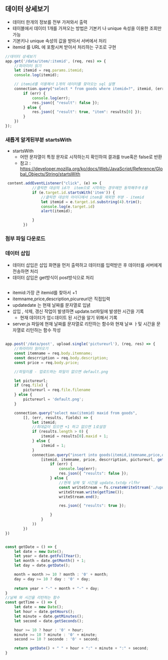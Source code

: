 ## 데이터 상세보기 
- 데이터 한개의 정보를 전부 가져와서 출력
- 테이블에서 데이터 1개를 가져오는 방법은 기본키 나 unique 속성을 이용한 조회만 가능
- 기본키나 unique 속성의 값을 받아서 서버에서 처리
- itemid 를 URL 에 포함시켜 받아서 처리하는 구조로 구현

```javascript
//데이터 상세보기
app.get('/data/item/:itemid', (req, res) => {
    //파라미터 읽기
    let itemid = req.params.itemid;
    console.log(itemid);

    // itemid를 이용해서 1개의 데이터를 찾아오는 sql 실행 
    connection.query("select * from goods where itemid=?", itemid, (err, results, fields) => {
        if (err) {
            console.log(err);
            res.json({ "result": false });
        } else {
            res.json({ "result": true, "item": results[0] });
        }
    })
});

```

### 새롭게 알게된부분 startsWith
- startsWith
    - 어떤 문자열이 특정 문자로 시작하는지 확인하여 결과를 true혹은 false로 반환
    - 참고 : https://developer.mozilla.org/ko/docs/Web/JavaScript/Reference/Global_Objects/String/startsWith

```javascript
 content.addEventListener("click", (e) => {
            //클릭한 대상의 id가  item으로 시작하는 경우에만 동작해주쑤ㅖ용
            if (e.target.id.startsWith('item')) {
                //클릭한 대상의 아이디에서 item을 제외한 부분 - itemid
                let itemid = e.target.id.substring(4).trim();
                console.log(e.target.id)
                alert(itemid);

            }
        })
```

### 첨부 파일 다운로드



### 데이터 삽입
- 데이터 삽입은 삽입 화면을 먼저 출력하고 데이터를 입력받은 후 데이터를 서버에게 전송하면 처리
- 데이터 삽입은 get방식이 post방식으로 처리 
```

```

- itemid:가장 큰 itemid를 찾아서 +1
- itemname,price,description,picureurl은 직접입력
- updatedate 는 현재 날짜를 문자열로 입녉
- 삽입 , 삭제, 갱신 작업이 발생하면 update.txt파일에 발생한 시간을 기록
    - 현재 데이터가 업ㄷ데이트 된 시간을 알기 위해서 기록 
- server.js 파일에 현재 날짜를 문자열로 리턴하는 함수와 현재 날ㅉ ㅏ및 시간을 문자열로 리턴하는 함수 작성
```javascript 

app.post('/data/post', upload.single('pictureurl'), (req, res) => {
    //파라미터 읽어오기
    const itemname = req.body.itemname;
    const descrription = req.body.description;
    const price = req.body.price;

    //파일이름 - 업로드하는 파일이 없으면 default.png

    let pictureurl;
    if (req.file) {
        pictureurl = req.file.filename
    } else {
        pictureurl = 'default.png';
    }

    connection.query("select max(itemid) maxid from goods",
        [], (err, results, fields) => {
            let itemid;
            //최대값이 있으면 +1 하고 없으면 1로설정
            if (results.length > 0) {
                itemid = results[0].maxid + 1;
            } else {
                itemid = 1;
            }
            connection.query("insert into goods(itemid,itemname,price,description,pictureurl,updatedate) values(?,?,?,?,?,?)", (
                [itemid, itemname, price, descrription, pictureurl, getDate()], (err, results, fields) => {
                    if (err) {
                        console.log(err);
                        res.json({ "results": false });
                    } else {
                        //현재 날짜 및 시간을 update.txtdp rlfhr
                        const writeStream = fs.createWriteStream('./update.txt');
                        writeStream.write(getTime());
                        writeStream.end();

                        res.json({ "results": true });

                    }
                }
            ))
        })
})


const getDate = () => {
    let date = new Date();
    let year = date.getFullYear();
    let month = date.getMonth() + 1;
    let day = date.getDate();

    month = month >= 10 ? month : '0' + month;
    day = day >= 10 ? day : '0' + day;
    
    return year + "-" + month + "-" + day;
}
//날짜 와 시간을 리턴하는 함수
const getTime = () => {
    let date = new Date();
    let hour = date.getHours();
    let minute = date.getMinutes();
    let second = date.getSeconds();

    hour >= 10 ? hour : '0' + hour;
    minute >= 10 ? minute : '0' + minute;
    second >= 10 ? seconde : '0' + second;

    return getDate() + " " + hour + ":" + minute + ":" + second;
}
```



